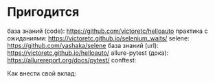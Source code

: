 # Пригодится

база знаний (code): <https://github.com/victoretc/helloauto>
практика с ожиданиями: <https://victoretc.github.io/selenium_waits/>
selene: <https://github.com/yashaka/selene>
база знаний (url): <https://victoretc.github.io/helloauto/>
allure-pytest (дока): <https://allurereport.org/docs/pytest/>
conftest:

<!-- import pytest
from selene import browser, support
import allure_commons
import allure

@pytest.fixture(autouse=True)
def browser_management():

    from selenium import webdriver
    options = webdriver.ChromeOptions()
    # options.add_argument('--headless')
    browser.config.driver_options = options
    browser.config.window_height = 100
    browser.config.window_width = 500

    browser.config._wait_decorator = support._logging.wait_with(
            context=allure_commons._allure.StepContext
        )
    
    yield

    allure.attach(
        browser.driver.get_screenshot_as_png(),
        name='screenshot',
        attachment_type=allure.attachment_type.PNG,
    )

    browser.quit() -->

Как внести свой вклад:
<!-- Как внести свой вклад?

Сделайте форк проекта: https://docs.github.com/en/pull-requests/collaborating-with-pull-requests/working-with-forks/fork-a-repo
Клонировать свою версию проекта: git clone название_вашего_форка
Создать новую ветку для изменений: git checkout -b название_ветки
Отправить изменения в свой репозиторий
Отправить Pull Request в оригинальный репозиторий
Установка Hugo: https://gohugo.io/installation/

Основные моменты:

Установка Hugo: https://gohugo.io/installation/
Существующие посты можно найти в папке content/posts/
Создать новый пост: hugo new posts/name_of_posts.md
В каждом посте есть комментарии, которые начинаются с TODO. Пример

Можно исправить некоторые моменты в соответствии с комментариями. Так же можно оставлять свои предложения. -->